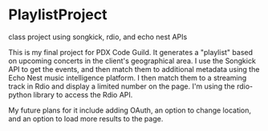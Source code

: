 PlaylistProject
==============

class project using songkick, rdio, and echo nest APIs

This is my final project for PDX Code Guild. It generates a "playlist" based on upcoming concerts in the client's geographical area. I use the Songkick API to get the events, and then match them to additional metadata using the Echo Nest music intelligence platform. I then match them to a streaming track in Rdio and display a limited number on the page. I'm using the rdio-python library to access the Rdio API. 

My future plans for it include adding OAuth, an option to change location, and an option to load more results to the page.
